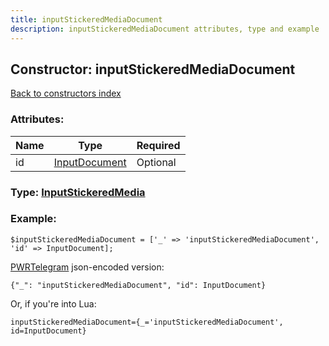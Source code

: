 ```yaml
---
title: inputStickeredMediaDocument
description: inputStickeredMediaDocument attributes, type and example
---
```

## Constructor: inputStickeredMediaDocument  
[Back to constructors index](index.md)



### Attributes:

| Name     |    Type       | Required |
|----------|---------------|----------|
|id|[InputDocument](../types/InputDocument.md) | Optional|



### Type: [InputStickeredMedia](../types/InputStickeredMedia.md)


### Example:

```
$inputStickeredMediaDocument = ['_' => 'inputStickeredMediaDocument', 'id' => InputDocument];
```  

[PWRTelegram](https://pwrtelegram.xyz) json-encoded version:

```
{"_": "inputStickeredMediaDocument", "id": InputDocument}
```


Or, if you're into Lua:  


```
inputStickeredMediaDocument={_='inputStickeredMediaDocument', id=InputDocument}

```


